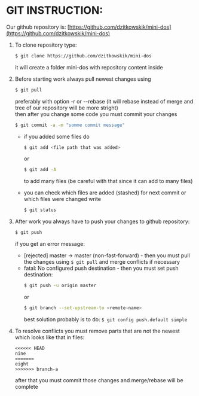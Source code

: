 # GIT INSTRUCTION:
Our github repository is: [https://github.com/dzitkowskik/mini-dos](https://github.com/dzitkowskik/mini-dos)

1. To clone repository type:
	
	```bash
	$ git clone https://github.com/dzitkowskik/mini-dos
	```
	it will create a folder mini-dos with repository content inside

2. Before starting work always pull newest changes using
	
	```bash
	$ git pull
	```
	preferably with option -r or --rebase (it will rebase instead of merge and tree of our repository will be more stright)   
	then after you change some code you must commit your changes
	```bash
	$ git commit -a -m "somme commit message"
	```
	* if you added some files do 
		```bash
		$ git add <file path that was added> 
		```
		or
		```bash
		$ git add -A
		```
		to add many files (be careful with that since it can add to many files)   

	* you can check which files are added (stashed) for next commit or which files were changed write
		```bash
		$ git status
		```

3. After work you always have to push your changes to github repository:

	```bash
	$ git push
	```
	if you get an error message:
 	* [rejected]        master -> master (non-fast-forward) - then you must pull the changes using `$ git pull` and merge conflicts if necessary
 	* fatal: No configured push destination - then you must set push destination:
 		```bash
 		$ git push -u origin master
 		```
 		or
 		```bash
 		$ git branch --set-upstream-to <remote-name>
 		```
 		best solution probably is to do: `$ git config push.default simple`

4. To resolve conflicts you must remove parts that are not the newest which looks like that in files:
	
	```
	<<<<<< HEAD
	nine
	=======
	eight
	>>>>>>> branch-a
	```

	after that you must commit those changes and merge/rebase will be complete


